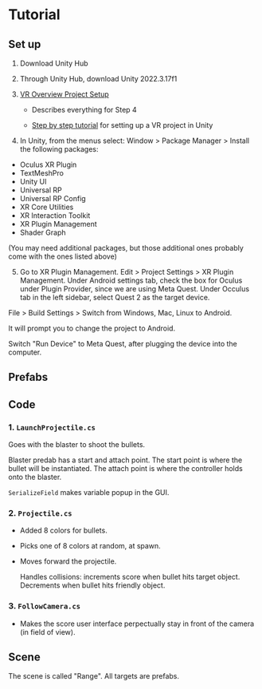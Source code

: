 
# Tutorial 

## Set up  

1. Download Unity Hub 

2. Through Unity Hub, download Unity 2022.3.17f1

3. [VR Overview Project Setup](https://docs.unity3d.com/Manual/VROverview.html)

    - Describes everything for Step 4

    - [Step by step tutorial](https://learn.unity.com/pathway/vr-development) for setting up a VR project in Unity

4. In Unity, from the menus select: 
Window > Package Manager > Install the following packages:
- Oculus XR Plugin
- TextMeshPro
- Unity UI
- Universal RP
- Universal RP Config
- XR Core Utilities 
- XR Interaction Toolkit
- XR Plugin Management
- Shader Graph

(You may need additional packages, but those additional ones probably come with the ones listed above)

5. Go to XR Plugin Management. Edit > Project Settings > XR Plugin Management.
    Under Android settings tab, check the box for Oculus under Plugin Provider, since we are using Meta Quest. 
    Under Occulus tab in the left sidebar, select Quest 2 as the target device. 

File > Build Settings > Switch from Windows, Mac, Linux to Android.

It will prompt you to change the project to Android. 

Switch "Run Device" to Meta Quest, after plugging the device into the computer. 

## Prefabs

## Code 

### 1. `LaunchProjectile.cs`

Goes with the blaster to shoot the bullets. 

Blaster predab has a start and attach point. The start point is where the bullet will be instantiated. The attach point is where the controller holds onto the blaster. 

`SerializeField` makes variable popup in the GUI. 

### 2. `Projectile.cs`

* Added 8 colors for bullets. 

* Picks one of 8 colors at random, at spawn. 

* Moves forward the projectile. 

    Handles collisions: increments score when bullet hits target object. 
    Decrements when bullet hits friendly object. 

### 3. `FollowCamera.cs`

* Makes the score user interface perpectually stay in front of the camera (in field of view). 

## Scene 

The scene is called "Range". All targets are prefabs. 